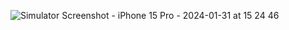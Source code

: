 ![Simulator Screenshot - iPhone 15 Pro - 2024-01-31 at 15 24 46](https://github.com/Arturhackfox/HW-13-settings/assets/109434166/aa5906aa-45ac-49c1-9646-53d9acd1e580)
